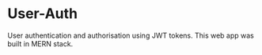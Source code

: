 # User-Auth
User authentication and authorisation using JWT tokens.
This web app was built in MERN stack.
